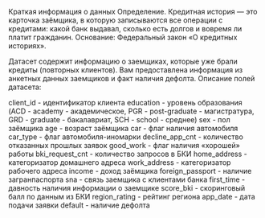Краткая информация о данных
Определение. Кредитная история — это карточка заёмщика, в которую записываются все операции с кредитами: какой банк выдавал, сколько есть долгов и вовремя ли платит гражданин. Основание: Федеральный закон «О кредитных историях».

Датасет содержит информацию о заемщиках, которые уже брали кредиты (повторных клиентов).
Вам предоставлена информация из анкетных данных заемщиков и факт наличия дефолта.
Описание полей датасета:

client_id - идентификатор клиента
education - уровень образования (ACD - academy - академическое, PGR - post-graduate - магистратура, GRD - graduate - бакалавриат, SCH - school - среднее)
sex - пол заёмщика
age - возраст заёмщика
car - флаг наличия автомобиля
car_type - флаг автомобиля-иномарки
decline_app_cnt - количество отказанных прошлых заявок
good_work - флаг наличия «хорошей» работы
bki_request_cnt - количество запросов в БКИ
home_address - категоризатор домашнего адреса
work_address - категоризатор рабочего адреса
income - доход заёмщика
foreign_passport - наличие загранпаспорта
sna - связь заемщика с клиентами банка
first_time - давность наличия информации о заемщике
score_bki - скоринговый балл по данным из БКИ
region_rating - рейтинг региона
app_date - дата подачи заявки
default - наличие дефолта
